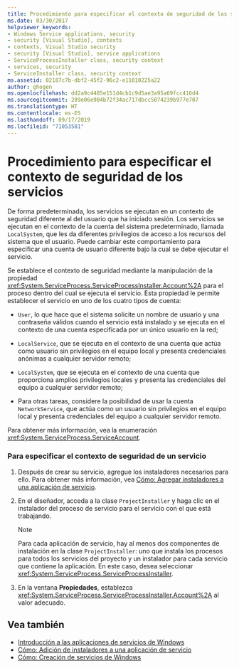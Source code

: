 ```yaml
---
title: Procedimiento para especificar el contexto de seguridad de los servicios
ms.date: 03/30/2017
helpviewer_keywords:
- Windows Service applications, security
- security [Visual Studio], contexts
- contexts, Visual Studio security
- security [Visual Studio], service applications
- ServiceProcessInstaller class, security context
- services, security
- ServiceInstaller class, security context
ms.assetid: 02187c7b-dbf2-45f2-96c2-e11010225a22
author: ghogen
ms.openlocfilehash: dd2a9c4485e151d4cb1c9d5ae3a95a69fcc416d4
ms.sourcegitcommit: 289e06e904b72f34ac717dbcc5074239b977e707
ms.translationtype: HT
ms.contentlocale: es-ES
ms.lasthandoff: 09/17/2019
ms.locfileid: "71053581"
---
```

# <a name="how-to-specify-the-security-context-for-services"></a>Procedimiento para especificar el contexto de seguridad de los servicios
De forma predeterminada, los servicios se ejecutan en un contexto de seguridad diferente al del usuario que ha iniciado sesión. Los servicios se ejecutan en el contexto de la cuenta del sistema predeterminado, llamada `LocalSystem`, que les da diferentes privilegios de acceso a los recursos del sistema que el usuario. Puede cambiar este comportamiento para especificar una cuenta de usuario diferente bajo la cual se debe ejecutar el servicio.  
  
 Se establece el contexto de seguridad mediante la manipulación de la propiedad <xref:System.ServiceProcess.ServiceProcessInstaller.Account%2A> para el proceso dentro del cual se ejecuta el servicio. Esta propiedad le permite establecer el servicio en uno de los cuatro tipos de cuenta:  
  
- `User`, lo que hace que el sistema solicite un nombre de usuario y una contraseña válidos cuando el servicio está instalado y se ejecuta en el contexto de una cuenta especificada por un único usuario en la red;  
  
- `LocalService`, que se ejecuta en el contexto de una cuenta que actúa como usuario sin privilegios en el equipo local y presenta credenciales anónimas a cualquier servidor remoto;  
  
- `LocalSystem`, que se ejecuta en el contexto de una cuenta que proporciona amplios privilegios locales y presenta las credenciales del equipo a cualquier servidor remoto;  
  
- Para otras tareas, considere la posibilidad de usar la cuenta `NetworkService`, que actúa como un usuario sin privilegios en el equipo local y presenta credenciales del equipo a cualquier servidor remoto.  
  
 Para obtener más información, vea la enumeración <xref:System.ServiceProcess.ServiceAccount>.  
  
### <a name="to-specify-the-security-context-for-a-service"></a>Para especificar el contexto de seguridad de un servicio  
  
1. Después de crear su servicio, agregue los instaladores necesarios para ello. Para obtener más información, vea [Cómo: Agregar instaladores a una aplicación de servicio](how-to-add-installers-to-your-service-application.md).  
  
2. En el diseñador, acceda a la clase `ProjectInstaller` y haga clic en el instalador del proceso de servicio para el servicio con el que está trabajando.  
  
    > [!NOTE]
    > Para cada aplicación de servicio, hay al menos dos componentes de instalación en la clase `ProjectInstaller`: uno que instala los procesos para todos los servicios del proyecto y un instalador para cada servicio que contiene la aplicación. En este caso, desea seleccionar <xref:System.ServiceProcess.ServiceProcessInstaller>.  
  
3. En la ventana **Propiedades**, establezca <xref:System.ServiceProcess.ServiceProcessInstaller.Account%2A> al valor adecuado.  
  
## <a name="see-also"></a>Vea también

- [Introducción a las aplicaciones de servicios de Windows](introduction-to-windows-service-applications.md)
- [Cómo: Adición de instaladores a una aplicación de servicio](how-to-add-installers-to-your-service-application.md)
- [Cómo: Creación de servicios de Windows](how-to-create-windows-services.md)
